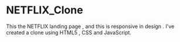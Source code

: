 # NETFLIX_Clone
This the NETFLIX landing page , and this is responsive in design . I've created a clone using HTML5 , CSS and JavaScript.
